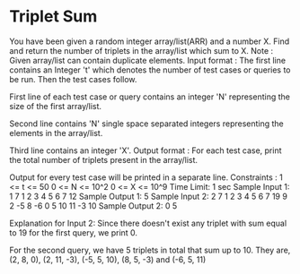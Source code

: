 # Triplet Sum

You have been given a random integer array/list(ARR) and a number X. Find and return the number of triplets in the array/list which sum to X.
Note :
Given array/list can contain duplicate elements.
Input format :
The first line contains an Integer 't' which denotes the number of test cases or queries to be run. Then the test cases follow.

First line of each test case or query contains an integer 'N' representing the size of the first array/list.

Second line contains 'N' single space separated integers representing the elements in the array/list.

Third line contains an integer 'X'.
Output format :
For each test case, print the total number of triplets present in the array/list.

Output for every test case will be printed in a separate line.
Constraints :
1 <= t <= 50
0 <= N <= 10^2
0 <= X <= 10^9
Time Limit: 1 sec
Sample Input 1:
1
7
1 2 3 4 5 6 7 
12
Sample Output 1:
5
Sample Input 2:
2
7
1 2 3 4 5 6 7 
19
9
2 -5 8 -6 0 5 10 11 -3
10
Sample Output 2:
0
5


 Explanation for Input 2:
Since there doesn't exist any triplet with sum equal to 19 for the first query, we print 0.

For the second query, we have 5 triplets in total that sum up to 10. They are, (2, 8, 0), (2, 11, -3), (-5, 5, 10), (8, 5, -3) and (-6, 5, 11)
